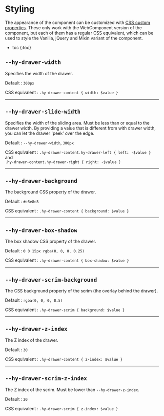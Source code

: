 # Styling
The appearance of the component can be customized with [CSS custom properties](https://developer.mozilla.org/en-US/docs/Web/CSS/--*).
These only work with the WebComponent version of the component, but each of them has a regular CSS equivalent,
which can be used to style the Vanilla, jQuery and Mixin variant of the component.

* toc
{:toc}

## `--hy-drawer-width`
Specifies the width of the drawer.

Default
: `300px`

CSS equivalent
: `.hy-drawer-content { width: $value }`

***

## `--hy-drawer-slide-width`
Specifies the width of the sliding area. Must be less than or equal to the drawer width.
By providing a value that is different from with drawer width, you can let the drawer 'peek' over the edge.

Default
: `--hy-drawer-width`, `300px`

CSS equivalent
: `.hy-drawer-content.hy-drawer-left { left: -$value }` and  
  `.hy-drawer-content.hy-drawer-right { right: -$value }`

***

## `--hy-drawer-background`
The background CSS property of the drawer.

Default
: `#e8e8e8`

CSS equivalent
: `.hy-drawer-content { background: $value }`

***

## `--hy-drawer-box-shadow`
The box shadow CSS property of the drawer.

Default
: `0 0 15px rgba(0, 0, 0, 0.25)`

CSS equivalent
: `.hy-drawer-content { box-shadow: $value }`

***

## `--hy-drawer-scrim-background`
The CSS background property of the scrim (the overlay behind the drawer).

Default
: `rgba(0, 0, 0, 0.5)`

CSS equivalent
: `.hy-drawer-scrim { background: $value }`

***

## `--hy-drawer-z-index`
The Z index of the drawer.

Default
: `30`

CSS equivalent
: `.hy-drawer-content { z-index: $value }`

***

## `--hy-drawer-scrim-z-index`
The Z index of the scrim. Must be lower than `--hy-drawer-z-index`.

Default
: `20`

CSS equivalent
: `.hy-drawer-scrim { z-index: $value }`
